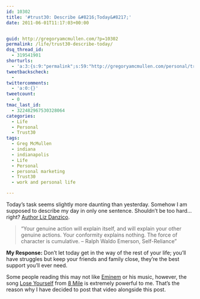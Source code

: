 ```yaml
---
id: 10302
title: '#trust30: Describe &#8216;Today&#8217;'
date: 2011-06-01T11:17:03+00:00


guid: http://gregoryamcmullen.com/?p=10302
permalink: /life/trust30-describe-today/
dsq_thread_id:
  - 319541901
shorturls:
  - 'a:3:{s:9:"permalink";s:59:"http://gregoryamcmullen.com/personal/trust30-describe-today";s:7:"tinyurl";s:26:"http://tinyurl.com/3s8rxmy";s:4:"isgd";s:19:"http://is.gd/xzDXp6";}'
tweetbackscheck:
  -
twittercomments:
  - 'a:0:{}'
tweetcount:
  - 0
tmac_last_id:
  - 322482967530328064
categories:
  - Life
  - Personal
  - Trust30
tags:
  - Greg McMullen
  - indiana
  - indianapolis
  - Life
  - Personal
  - personal marketing
  - Trust30
  - work and personal life

---
```

Today&#8217;s task seems slightly more daunting than yesterday. Somehow I am supposed to describe my day in only one sentence. Shouldn&#8217;t be too hard&#8230;right? [Author Liz Danzico](http://dis.bobulate.com/about/).

> &#8220;Your genuine action will explain itself, and will explain your other genuine actions. Your conformity explains nothing. The force of character is cumulative. – Ralph Waldo Emerson, Self-Reliance&#8221;

**My Response:** Don&#8217;t let today get in the way of the rest of your life; you&#8217;ll have struggles but keep your friends and family close, they&#8217;re the best support you&#8217;ll ever need.

Some people reading this may not like [Eminem](http://en.wikipedia.org/wiki/Eminem) or his music, however, the song [Lose Yourself](http://en.wikipedia.org/wiki/Lose_Yourself) from [8 Mile](http://www.imdb.com/title/tt0298203/) is extremely powerful to me. That&#8217;s the reason why I have decided to post that video alongside this post.
